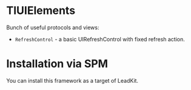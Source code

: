 # TIUIElements

Bunch of useful protocols and views:

- `RefreshControl` - a basic UIRefreshControl with fixed refresh action.

# Installation via SPM

You can install this framework as a target of LeadKit.
